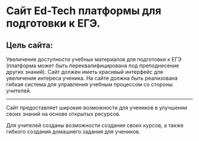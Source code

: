 # Сайт Ed-Tech платформы для подготовки к ЕГЭ.
## Цель сайта: 

Увеличение доступности учебных материалов для подготовки к ЕГЭ (платформа может быть переквалифицирована под преподнесение других знаний). Сайт должен иметь красивый интерфейс для увеличения интереса ученика. На сайте должна быть реализована гибкая система для управления учебным процессом со стороны учителей.

---

Сайт предоставляет широкие возможности для учеников в улучшении своих знаний на основе открытых ресурсов.

Для учителей созданы возможности создания своих курсов, а также гибкого создания домашнего задания для учеников.
